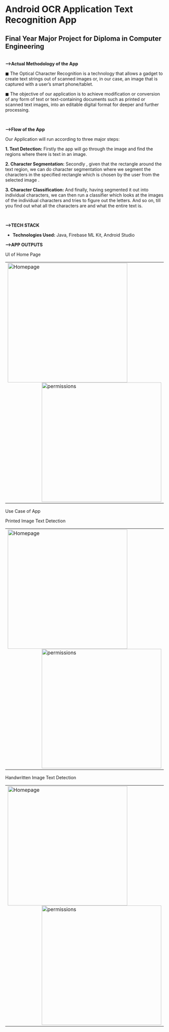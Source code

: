 <h1>Android OCR Application Text Recognition App</h1>
<h2>Final Year Major Project for Diploma in Computer Engineering</h2>
<br>
<strong>-->Actual Methodology of the App</strong>
<p>◼ The Optical Character Recognition is a technology that allows a gadget to create text strings out of scanned images or, in our case, an image that is captured with a user’s smart phone/tablet.</p>
<p>◼ The objective of our application is to achieve modification or conversion of any form of text or text-containing documents such as printed or scanned text images, into an editable digital format for deeper and further processing.</p>
<br>

<strong>-->Flow of the App</strong>
<p>Our Application will run according to three major steps:

<strong>1. Text Detection:</strong> Firstly the app will go through the image and find the
regions where there is text in an image.

<strong>2. Character Segmentation:</strong> Secondly , given that the rectangle around the text
region, we can do character segmentation where we segment the characters in
the specified rectangle which is chosen by the user from the selected image .

<strong>3. Character Classification:</strong> And finally, having segmented it out into
individual characters, we can then run a classifier which looks at the images of
the individual characters and tries to figure out the letters. And so on, till you
find out what all the characters are and what the entire text is.</p>
<br>

<strong>-->TECH STACK</strong>

- **Technologies Used:** Java, Firebase ML Kit, Android Studio

<strong>-->APP OUTPUTS</strong>
<p>UI of Home Page</p>
<table><tr>
<td>
  <!-- <p align="left" style="padding: 10px">
    <img alt="Homepage" src="/outputs/HomePageUI.jpg" height = "600" width="300">
    <br>
  </p> 
  <p align="right" style="padding: 10px">
    <img alt="permissions" src="/outputs/permissions.jpg" height = "600" width="300">
    <br>
  </p>  -->
  <img align="left" alt="Homepage" width="380" src="/outputs/HomePageUI.jpg">
  <img align="right" alt="permissions" width="380" src="/outputs/permissions.jpg">
</td>
</tr></table>
<p>Use Case of App</p>
<p>Printed Image Text Detection</p>
<table><tr>
<td>
  <img align="left" alt="Homepage" width="380" src="/outputs/Imageselection.jpg">
  <img align="right" alt="permissions" width="380" src="/outputs/DetectedTextFromImage.jpg">
</td>
</tr></table>
<p>Handwritten Image Text Detection</p>
<table><tr>
<td>
  <img align="left" alt="Homepage" width="380" src="/outputs/HandwrittenTextImageselection.jpg">
  <img align="right" alt="permissions" width="380" src="/outputs/HandwrittenDetectedTextFromImage.jpg">
</td>
</tr></table>

